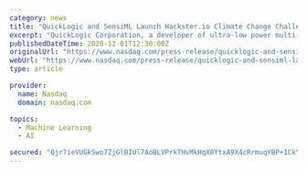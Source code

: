 ```yaml
---
category: news
title: "QuickLogic and SensiML Launch Hackster.io Climate Change Challenge Contest"
excerpt: "QuickLogic Corporation, a developer of ultra-low power multi-core voice-enabled SoCs, embedded FPGA IP, and Endpoint AI solutions, today announced that it has joined forces with SensiML™ to spearhead an initiative to aid in the creation of new and innovative technological solutions to the global climate change crisis."
publishedDateTime: 2020-12-01T12:30:00Z
originalUrl: "https://www.nasdaq.com/press-release/quicklogic-and-sensiml-launch-hackster.io-climate-change-challenge-contest-2020-12-01"
webUrl: "https://www.nasdaq.com/press-release/quicklogic-and-sensiml-launch-hackster.io-climate-change-challenge-contest-2020-12-01"
type: article

provider:
  name: Nasdaq
  domain: nasdaq.com

topics:
  - Machine Learning
  - AI

secured: "Qjr7ieVUGkSwo7ZjGlBIUl7AoBLVPrkTHvMkHqX8YtxA9X4cRrmuqYBP+1CkYbwfyJaFNy9Hlw6NLPazM/NQuLHnNS6eQR8kX754LsQOJq4JvjOP/387LMDsH5A2leHx9sXYgB05DT3h1aiH5OenS78rKjjghCp18nxiAqO+l4mEqzSfXzYsBXL1QdaXqCSzPC/6fi5xI/Y1E/bNNwVnbqThtbJNZFTRAYvKROvFewI9bC8Q8vjK8CGPmQH4UdMb460dR4aIBvw/C1Q+Ir9mIvML3aSTCg4ucC7ydLE0L8jcn+GAdQKbRloj4TRBYiZUvD9qDN4JnIxQE18ZfiWgWrPsNo8JTjTXKiaaqIqhVD0=;b999taIPq2dZkYWvZgc3mQ=="
---
```


